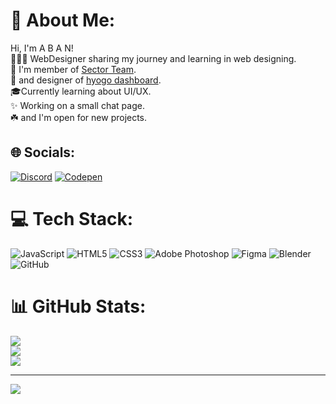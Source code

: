 # 💫 About Me:
Hi, I'm A B A N!<br>👩🏻‍💻 WebDesigner sharing my journey and learning in web designing.<br>🎲 I'm member of [Sector Team](https://discord.gg/sector).<br>🔮 and designer of [hyogo dashboard](https://hyogo-bot.com/dashboard).<br>🎓Currently learning about UI/UX.<br>✨ Working on a small chat page.<br>☘️ and I'm open for new projects.<br>      


## 🌐 Socials:
[![Discord](https://img.shields.io/badge/Discord-%237289DA.svg?logo=discord&logoColor=white)](https://discord.gg/http://discordapp.com/users/1154151400570368121) [![Codepen](https://img.shields.io/badge/Codepen-000000?style=for-the-badge&logo=codepen&logoColor=white)](https://codepen.io/labanl) 

# 💻 Tech Stack:
![JavaScript](https://img.shields.io/badge/javascript-%23323330.svg?style=for-the-badge&logo=javascript&logoColor=%23F7DF1E) ![HTML5](https://img.shields.io/badge/html5-%23E34F26.svg?style=for-the-badge&logo=html5&logoColor=white) ![CSS3](https://img.shields.io/badge/css3-%231572B6.svg?style=for-the-badge&logo=css3&logoColor=white) ![Adobe Photoshop](https://img.shields.io/badge/adobe%20photoshop-%2331A8FF.svg?style=for-the-badge&logo=adobe%20photoshop&logoColor=white) ![Figma](https://img.shields.io/badge/figma-%23F24E1E.svg?style=for-the-badge&logo=figma&logoColor=white) ![Blender](https://img.shields.io/badge/blender-%23F5792A.svg?style=for-the-badge&logo=blender&logoColor=white) ![GitHub](https://img.shields.io/badge/github-%23121011.svg?style=for-the-badge&logo=github&logoColor=white)
# 📊 GitHub Stats:
![](https://github-readme-stats.vercel.app/api?username=abansfp&theme=tokyonight&hide_border=false&include_all_commits=false&count_private=false)<br/>
![](https://github-readme-streak-stats.herokuapp.com/?user=abansfp&theme=tokyonight&hide_border=false)<br/>
![](https://github-readme-stats.vercel.app/api/top-langs/?username=abansfp&theme=tokyonight&hide_border=false&include_all_commits=false&count_private=false&layout=compact)

---
[![](https://visitcount.itsvg.in/api?id=abansfp&icon=0&color=0)](https://visitcount.itsvg.in)

<!-- Proudly created with GPRM ( https://gprm.itsvg.in ) -->
